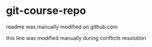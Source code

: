 # git-course-repo
readme was manually modified on github.com 

this line was modified manually during conflicts resolution
